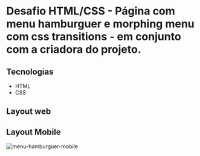# Desafio HTML/CSS - Página com menu hamburguer e morphing menu com css transitions - em conjunto com a criadora do projeto.

## Tecnologias
 - HTML
 - CSS

## Layout web


## Layout Mobile

![menu-hamburguer-mobile](https://user-images.githubusercontent.com/20728338/170143742-5ea1c6db-78c0-42a7-98a8-0abe3e1455ac.gif)
